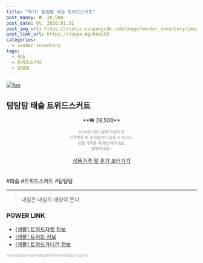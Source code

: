 ```yaml
--- 
title: "특가! 탐탐탐 태슬 트위드스커트" 
post_money: ₩. 28,500 
post_date: dt. 2020.01.31 
post_img_url: https://static.coupangcdn.com/image/vendor_inventory/images/2017/12/26/16/8/1588f8e4-a5ab-4400-b871-7e42bfc0c311.jpg 
post_link_url: https://coupa.ng/bnGsXX 
categories: 
  - vendor_inventory 
tags: 
  - 태슬 
  - 트위드스커트 
  - 탐탐탐 
--- 
```

[![foo](https://static.coupangcdn.com/image/vendor_inventory/images/2017/12/26/16/8/1588f8e4-a5ab-4400-b871-7e42bfc0c311.jpg)](https://coupa.ng/bnGsXX) 

## 탐탐탐 태슬 트위드스커트 
<p style="text-align: center;">**₩ 28,500**</p> 
<p style="text-align: center;"><span style="color: #898c8f; font-family: Georgia,Times,serif; font-size: 0.75em;">2020년01월31일에 작성되어, <br>가격변동 및 추가할인이 있을 수 있으니,<br> 상품 가격을 꼭!확인해주세요.<br>행복하세요~</span> 
</p>	 
<div markdown="0" style="text-align: center;"><a href="https://coupa.ng/bnGsXX" class="btn btn--success">상품가격 및 후기 보러가기</a></div> 
<br><br> 
  #태슬 #트위드스커트 #탐탐탐 
<hr> 

> 내일은 내일의 태양이 뜬다 


### POWER LINK

* <a href="https://blog.naver.com/sakai111/221760225568" target="_blank"> [생활] 트위드자켓 정보 </a>
* <a href="https://blog.naver.com/fasyy4321/221763713759" target="_blank"> [생활] 트위드 정보 </a>
* <a href="https://blog.naver.com/santokki14/221768568129" target="_blank"> [생활] 트위드가디건 정보 </a>

<span style="color: #898c8f; font-family: Georgia,Times,serif; font-size: 0.55em;">파트너스활동으로 작성자에게 일정액의 커미션이 제공될수 있습니다.</span> 
